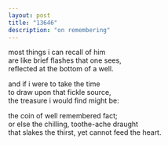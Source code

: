 ```yaml
---
layout: post
title: "13646"
description: "on remembering"
---
```


most things i can recall of him <br>
are like brief flashes that one sees, <br>
reflected at the bottom of a well.

and if i were to take the time <br>
to draw upon that fickle source, <br>
the treasure i would find might be:

the coin of well remembered fact; <br>
or else the chilling, toothe-ache draught <br>
that slakes the thirst, yet cannot feed the heart.
